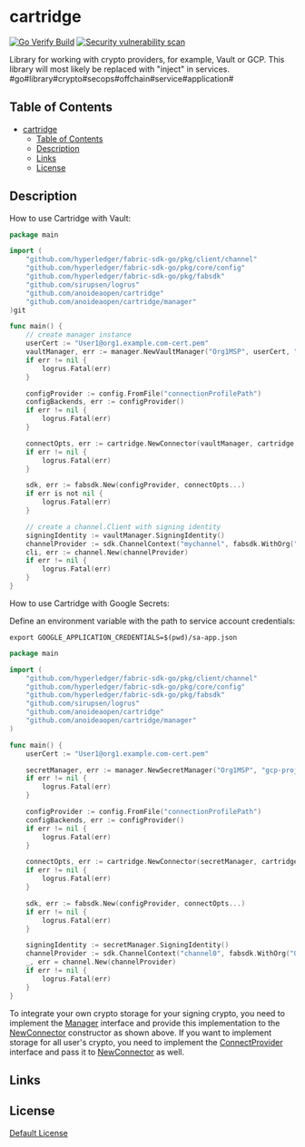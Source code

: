 # cartridge

[![Go Verify Build](https://github.com/anoideaopen/cartridge/actions/workflows/go.yml/badge.svg?branch=main)](https://github.com/anoideaopen/cartridge/actions/workflows/go.yml)
[![Security vulnerability scan](https://github.com/anoideaopen/cartridge/actions/workflows/vulnerability-scan.yml/badge.svg?branch=main)](https://github.com/anoideaopen/cartridge/actions/workflows/vulnerability-scan.yml)

Library for working with crypto providers, for example, Vault or GCP. This library will most likely be replaced with "inject" in services. #go#library#crypto#secops#offchain#service#application#

## Table of Contents

- [cartridge](#cartridge)
	- [Table of Contents](#table-of-contents)
	- [Description](#description)
	- [Links](#links)
	- [License](#license)

## Description

How to use Cartridge with Vault:

```go
package main

import (
	"github.com/hyperledger/fabric-sdk-go/pkg/client/channel"
	"github.com/hyperledger/fabric-sdk-go/pkg/core/config"
	"github.com/hyperledger/fabric-sdk-go/pkg/fabsdk"
	"github.com/sirupsen/logrus"
	"github.com/anoideaopen/cartridge"
	"github.com/anoideaopen/cartridge/manager"
)git

func main() {
	// create manager instance
	userCert := "User1@org1.example.com-cert.pem"
	vaultManager, err := manager.NewVaultManager("Org1MSP", userCert, "http://dev-vault:8200", "secrettoken", "kv")
	if err != nil {
		logrus.Fatal(err)
	}

	configProvider := config.FromFile("connectionProfilePath")
	configBackends, err := configProvider()
	if err != nil {
		logrus.Fatal(err)
	}

	connectOpts, err := cartridge.NewConnector(vaultManager, cartridge.NewVaultConnectProvider(configBackends...)).Opts()
	if err != nil {
		logrus.Fatal(err)
	}

	sdk, err := fabsdk.New(configProvider, connectOpts...)
	if err is not nil {
		logrus.Fatal(err)
	}

	// create a channel.Client with signing identity
	signingIdentity := vaultManager.SigningIdentity()
	channelProvider := sdk.ChannelContext("mychannel", fabsdk.WithOrg("Org1"), fabsdk.WithIdentity(signingIdentity))
	cli, err := channel.New(channelProvider)
	if err != nil {
		logrus.Fatal(err)
	}
}
```

How to use Cartridge with Google Secrets:

Define an environment variable with the path to service account credentials:
```shell
export GOOGLE_APPLICATION_CREDENTIALS=$(pwd)/sa-app.json
```

```go
package main

import (
	"github.com/hyperledger/fabric-sdk-go/pkg/client/channel"
	"github.com/hyperledger/fabric-sdk-go/pkg/core/config"
	"github.com/hyperledger/fabric-sdk-go/pkg/fabsdk"
	"github.com/sirupsen/logrus"
	"github.com/anoideaopen/cartridge"
	"github.com/anoideaopen/cartridge/manager"
)

func main() {
	userCert := "User1@org1.example.com-cert.pem"

	secretManager, err := manager.NewSecretManager("Org1MSP", "gcp-project", userCert)
	if err != nil {
		logrus.Fatal(err)
	}

	configProvider := config.FromFile("connectionProfilePath")
	configBackends, err := configProvider()
	if err != nil {
		logrus.Fatal(err)
	}

	connectOpts, err := cartridge.NewConnector(secretManager, cartridge.NewVaultConnectProvider(configBackends...)).Opts()
	if err != nil {
		logrus.Fatal(err)
	}

	sdk, err := fabsdk.New(configProvider, connectOpts...)
	if err != nil {
		logrus.Fatal(err)
	}

	signingIdentity := secretManager.SigningIdentity()
	channelProvider := sdk.ChannelContext("channel0", fabsdk.WithOrg("Org1"), fabsdk.WithIdentity(signingIdentity))
	_, err = channel.New(channelProvider)
	if err != nil {
		logrus.Fatal(err)
	}
}

```

To integrate your own crypto storage for your signing crypto, you need to implement the [Manager](https://github.com/anoideaopen/cartridge/-/blob/main/manager/manager.go) interface and provide this implementation to the [NewConnector](https://github.com/anoideaopen/cartridge/-/blob/main/connector.go#L22) constructor as shown above. If you want to implement storage for all user's crypto, you need to implement the [ConnectProvider](https://github.com/anoideaopen/cartridge/-/blob/main/connectprovider.go) interface and pass it to [NewConnector](https://github.com/anoideaopen/cartridge/-/blob/main/connector.go#L22) as well.

## Links



## License

[Default License](LICENSE)
